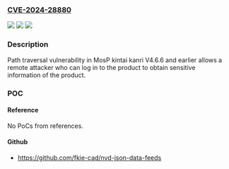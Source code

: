### [CVE-2024-28880](https://cve.mitre.org/cgi-bin/cvename.cgi?name=CVE-2024-28880)
![](https://img.shields.io/static/v1?label=Product&message=MosP%20kintai%20kanri&color=blue)
![](https://img.shields.io/static/v1?label=Version&message=%3D%20V4.6.6%20and%20earlier%20&color=brighgreen)
![](https://img.shields.io/static/v1?label=Vulnerability&message=Path%20traversal&color=brighgreen)

### Description

Path traversal vulnerability in MosP kintai kanri V4.6.6 and earlier allows a remote attacker who can log in to the product to obtain sensitive information of the product.

### POC

#### Reference
No PoCs from references.

#### Github
- https://github.com/fkie-cad/nvd-json-data-feeds

